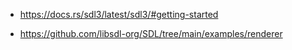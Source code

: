 - https://docs.rs/sdl3/latest/sdl3/#getting-started

- https://github.com/libsdl-org/SDL/tree/main/examples/renderer
